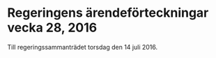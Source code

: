 # Regeringens ärendeförteckningar vecka 28, 2016

Till regeringssammanträdet torsdag den 14 juli 2016.
